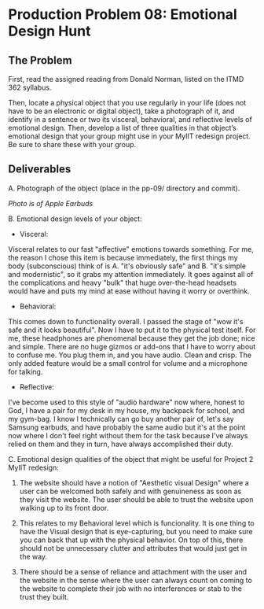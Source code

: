# Production Problem 08: Emotional Design Hunt

## The Problem

First, read the assigned reading from Donald Norman, listed on the ITMD 362 syllabus.

Then, locate a physical object that you use regularly in your life (does not have to be an electronic or digital object), take a photograph of it, and identify in a sentence or two its visceral, behavioral, and reflective levels of emotional design. Then, develop a list of three qualities in that object’s emotional design that your group might use in your MyIIT redesign project. Be sure to share these with your group.

## Deliverables

A. Photograph of the object (place in the pp-09/ directory and commit).

*Photo is of Apple Earbuds*

B. Emotional design levels of your object:

* Visceral: 

Visceral relates to our fast "affective" emotions towards something. For me, the reason I chose this item is because immediately, the first things my body (subconscious) think of is A. "it's obviously safe" and B. "it's simple and modernistic", so it grabs my attention immediately. It goes against all of the complications and heavy "bulk" that huge over-the-head headsets would have and puts my mind at ease without having it worry or overthink. 

* Behavioral:

This comes down to functionality overall. I passed the stage of "wow it's safe and it looks beautiful". Now I have to put it to the physical test itself. For me, these headphones are phenomenal because they get the job done; nice and simple. There are no huge gizmos or add-ons that I have to worry about to confuse me. You plug them in, and you have audio. Clean and crisp. The only added feature would be a small control for volume and a microphone for talking. 

* Reflective:

I've become used to this style of "audio hardware" now where, honest to God, I have a pair for my desk in my house, my backpack for school, and my gym-bag. I know I technically can go buy another pair of, let's say Samsung earbuds, and have probably the same audio but it's at the point now where I don't feel right without them for the task because I've always relied on them and they in turn, have always accomplished their duty.

C.  Emotional design qualities of the object that might be useful for Project 2 MyIIT redesign:

1. The website should have a notion of "Aesthetic visual Design" where a user can be welcomed both safely and with genuineness as soon as they visit the website. The user should be able to trust the website upon walking up to its front door. 

2. This relates to my Behavioral level which is funcionality. It is one thing to have the Visual design that is eye-capturing, but you need to make sure you can back that up with the physical behavior. On top of this, there should not be unnecessary clutter and attributes that would just get in the way.

3. There should be a sense of reliance and attachment with the user and the website in the sense where the user can always count on coming to the website to complete their job with no interferences or stab to the trust they built.